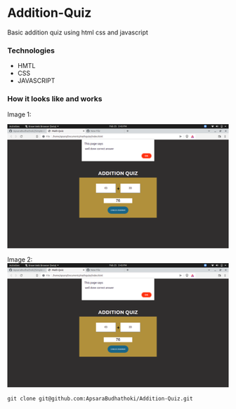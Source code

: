 # Addition-Quiz
Basic addition quiz using  html css and javascript

### Technologies
- HMTL
- CSS
- JAVASCRIPT

### How it looks like and works

Image 1:
<div>
<img src ="https://github.com/ApsaraBudhathoki/Addition-Quiz/blob/main/output2.png">
  </div>
  
  Image 2:
  <img src ="https://github.com/ApsaraBudhathoki/Addition-Quiz/blob/main/output2.png">
  </div>
  
  
  ```
  git clone git@github.com:ApsaraBudhathoki/Addition-Quiz.git
  
  ```
  
